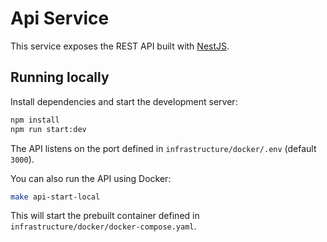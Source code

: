 # Api Service

This service exposes the REST API built with [NestJS](https://nestjs.com/).

## Running locally

Install dependencies and start the development server:

```bash
npm install
npm run start:dev
```

The API listens on the port defined in `infrastructure/docker/.env` (default `3000`).

You can also run the API using Docker:

```bash
make api-start-local
```

This will start the prebuilt container defined in `infrastructure/docker/docker-compose.yaml`.
